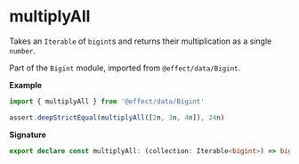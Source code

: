 # multiplyAll

Takes an `Iterable` of `bigint`s and returns their multiplication as a single `number`.

Part of the `Bigint` module, imported from `@effect/data/Bigint`.

**Example**

```ts
import { multiplyAll } from '@effect/data/Bigint'

assert.deepStrictEqual(multiplyAll([2n, 3n, 4n]), 24n)
```

**Signature**

```ts
export declare const multiplyAll: (collection: Iterable<bigint>) => bigint
```
